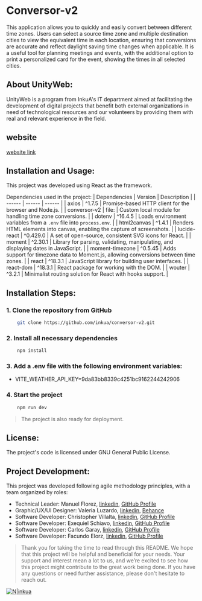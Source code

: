 # Conversor-v2

This application allows you to quickly and easily convert between different time zones. Users can select a source time zone and multiple destination cities to view the equivalent time in each location, ensuring that conversions are accurate and reflect daylight saving time changes when applicable. It is a useful tool for planning meetings and events, with the additional option to print a personalized card for the event, showing the times in all selected cities.

## About UnityWeb:

UnityWeb is a program from InkuA's IT department aimed at facilitating the development of digital projects that benefit both external organizations in need of technological resources and our volunteers by providing them with real and relevant experience in the field.

## website 
[website link](#)

## Installation and Usage:
This project was developed using React as the framework.

Dependencies used in the project:
| Dependencies | Version | Description |
| ------ | ------ | ------ |
| axios | ^1.7.5 | Promise-based HTTP client for the browser and Node.js. |
| conversor-v2 | file: | Custom local module for handling time zone conversions. |
| dotenv | ^16.4.5 | Loads environment variables from a `.env` file into `process.env`. |
| html2canvas | ^1.4.1 | Renders HTML elements into canvas, enabling the capture of screenshots. |
| lucide-react | ^0.429.0 | A set of open-source, consistent SVG icons for React. |
| moment | ^2.30.1 | Library for parsing, validating, manipulating, and displaying dates in JavaScript. |
| moment-timezone | ^0.5.45 | Adds support for timezone data to Moment.js, allowing conversions between time zones. |
| react | ^18.3.1 | JavaScript library for building user interfaces. |
| react-dom | ^18.3.1 | React package for working with the DOM. |
| wouter | ^3.2.1 | Minimalist routing solution for React with hooks support. |

## Installation Steps:

### 1. Clone the repository from GitHub

```sh
    git clone https://github.com/inkua/conversor-v2.git
```
### 2. Install all necessary dependencies

```sh
    npn install
```
### 3. Add a .env file with the following environment variables:

- VITE_WEATHER_API_KEY=9da83bb8339c4251bc9162244242906

### 4. Start the project

```sh
    npm run dev
```

> The project is also ready for deployment.

## License:
The project's code is licensed under GNU General Public License.

## Project Development:
This project was developed following agile methodology principles, with a team organized by roles:
- Technical Leader: Manuel Florez, [linkedin](https://www.linkedin.com/in/manuel14mds/), [GitHub Profile](https://github.com/manuel14mds)
- Graphic/UX/UI Designer: Valeria Luzardo, [linkedin](#), [Behance](#)
- Software Developer: Christopher Villalta, [linkedin](#), [GitHub Profile](https://github.com/ChrisAlva14)
- Software Developer: Exequiel Schiavo, [linkedin](#), [GitHub Profile](https://github.com/Exeq10)
- Software Developer: Carlos Garay, [linkedin](#), [GitHub Profile](https://github.com/mauriGaray)
- Software Developer: Facundo Elorz, [linkedin](https://www.linkedin.com/in/facundo-elorz/), [GitHub Profile](https://github.com/githubfacu)

> Thank you for taking the time to read through this README. We hope that this project will be helpful and beneficial for your needs. Your support and interest mean a lot to us, and we’re excited to see how this project might contribute to the great work being done. If you have any questions or need further assistance, please don't hesitate to reach out.

[![N|inkua](https://inkua.de/web/image/1324-2e45f650/rgb-1000px-blanco.webp)](https://inkua.de)